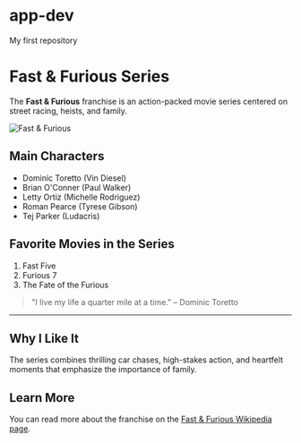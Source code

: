 # app-dev
My first repository

# Fast & Furious Series

The **Fast & Furious** franchise is an action-packed movie series centered on street racing, heists, and family.

![Fast & Furious ](https://th.bing.com/th/id/OIP.jMlyLKc7E57hcTJTxf16ngHaHa?cb=iwp1&w=1200&h=1200&rs=1&pid=ImgDetMain)

## Main Characters
- Dominic Toretto (Vin Diesel)
- Brian O'Conner (Paul Walker)
- Letty Ortiz (Michelle Rodriguez)
- Roman Pearce (Tyrese Gibson)
- Tej Parker (Ludacris)

## Favorite Movies in the Series
1. Fast Five
2. Furious 7
3. The Fate of the Furious

> "I live my life a quarter mile at a time." – Dominic Toretto

---


## Why I Like It
The series combines thrilling car chases, high-stakes action, and heartfelt moments that emphasize the importance of family.

## Learn More
You can read more about the franchise on the [Fast & Furious Wikipedia page](https://en.wikipedia.org/wiki/Fast_%26_Furious).

